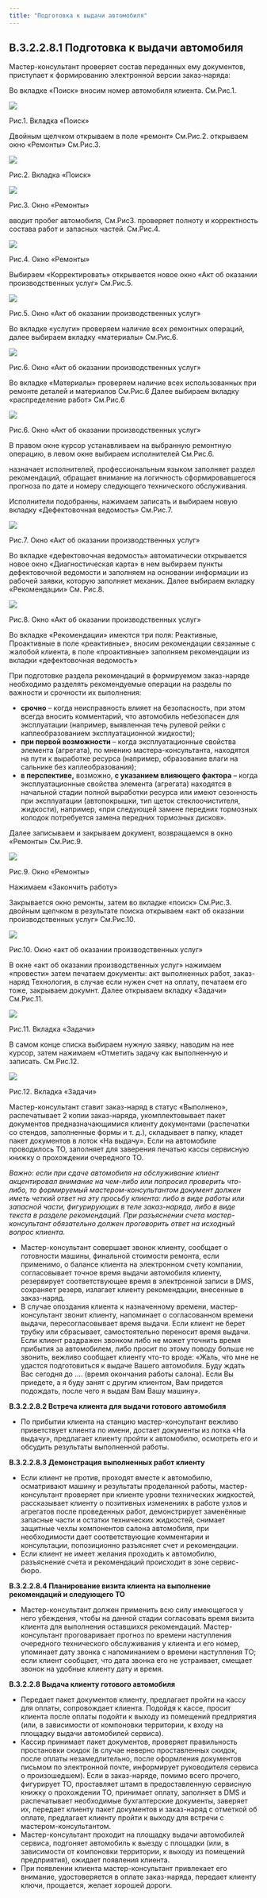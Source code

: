 ```yaml
---
title: "Подготовка к выдачи автомобиля"
---
```


## В.3.2.2.8.1 Подготовка к выдачи автомобиля

Мастер-консультант проверяет состав переданных ему документов, приступает к формированию электронной версии заказ-наряда:

Во вкладке «Поиск» вносим номер автомобиля клиента. См.Рис.1.

![](notesorg/_attach/lu196321zcfrn_tmp_cda035b30a6fec44.png)

Рис.1. Вкладка «Поиск»

Двойным щелчком открываем в поле «ремонт» См.Рис.2. открываем окно «Ремонты» См.Рис.3.

![](notesorg/_attach/lu196321zcfrn_tmp_3fef052d7f6afaa3.png)

Рис.2. Вкладка «Поиск»

![](notesorg/_attach/lu196321zcfrn_tmp_84eea71c586d255c.png)

Рис.3. Окно «Ремонты»

вводит пробег автомобиля, См.Рис3. проверяет полноту и корректность состава работ и запасных частей. См.Рис.4.

![](notesorg/_attach/lu196321zcfrn_tmp_67821ab10cf7af58.png)

Рис.4. Окно «Ремонты»

Выбираем «Корректировать» открывается новое окно «Акт об оказании производственных услуг» См.Рис.5.

![](notesorg/_attach/lu196321zcfrn_tmp_d92610f7f58bde6b.png)

Рис.5. Окно «Акт об оказании производственных услуг»

Во вкладке «услуги» проверяем наличие всех ремонтных операций, далее выбираем вкладку «материалы» См.Рис.6.

![](notesorg/_attach/lu196321zcfrn_tmp_42b94ff035b2e699.png)

Рис.6. Окно «Акт об оказании производственных услуг»

Во вкладке «Материалы» проверяем наличие всех использованных при ремонте деталей и материалов См.Рис.6 Далее выбираем вкладку «распределение работ» См.Рис.6

![](notesorg/_attach/lu196321zcfrn_tmp_391f6becc6176254.png)

Рис.6. Окно «Акт об оказании производственных услуг»

В правом окне курсор устанавливаем на выбранную ремонтную операцию, в левом окне выбираем исполнителей См.Рис.6.

назначает исполнителей, профессиональным языком заполняет раздел рекомендаций, обращает внимание на логичность сформировавшегося прогноза по дате и номеру следующего технического обслуживания.

Исполнители подобранны, нажимаем записать и выбираем новую вкладку «Дефектовочная ведомость» См.Рис.7.

![](notesorg/_attach/lu196321zcfrn_tmp_fe6dd53b7fe29005.png)

Рис.7. Окно «Акт об оказании производственных услуг»

Во вкладке «дефектовочная ведомость» автоматически открывается новое окно «Диагностическая карта» в нем выбираем пункты дефектовочной ведомости и заполняем на основании информации из рабочей заявки, которую заполняет механик. Далее выбираем вкладку «Рекомендации» См. Рис.8.

![](notesorg/_attach/lu196321zcfrn_tmp_34c7bbcc9b6c2dd.png)

Рис.8. Окно «Акт об оказании производственных услуг»

Во вкладке «Рекомендации» имеются три поля: Реактивные, Проактивные в поле «реактивные», вносим рекомендации связанные с жалобой клиента, в поле «проактивные» заполняем рекомендации из вкладки «дефектовочная ведомость»

При подготовке раздела рекомендаций в формируемом заказ-наряде необходимо разделять рекомендуемые операции на разделы по важности и срочности их выполнения:

-   **срочно** – когда неисправность влияет на безопасность, при этом всегда вносить комментарий, что автомобиль небезопасен для эксплуатации (например, выявленная течь рулевой рейки с каплеобразованием эксплуатационной жидкости);   
-   **при первой возможности** – когда эксплуатационные свойства элемента (агрегата), по мнению мастера-консультанта, находятся на пути к выработке ресурса (например, образование влаги на сальнике без каплеобразования);
-   **в перспективе,** возможно, **с указанием влияющего фактора** – когда эксплуатационные свойства элемента (агрегата) находятся в начальной стадии полной выработки ресурса или имеют сезонность при эксплуатации (автопокрышки, тип щеток стеклоочистителя, жидкости), например, «при следующей замене передних тормозных колодок потребуется замена передних тормозных дисков».

Далее записываем и закрываем документ, возвращаемся в окно «Ремонты» См.Рис.9.

![](notesorg/_attach/lu196321zcfrn_tmp_1eb0a5e9bd494c76.png)

Рис.9. Окно «Ремонты»

Нажимаем «Закончить работу»

Закрывается окно ремонты, затем во вкладке «поиск» См.Рис.3. двойным щелчком в результате поиска открываем «акт об оказании производственных услуг» См.Рис.10.

![](notesorg/_attach/lu196321zcfrn_tmp_a3b024870908283f.png)

Рис.10. Окно «акт об оказании производственных услуг»

В окне «акт об оказании производственных услуг» нажимаем «провести» затем печатаем документы: акт выполненных работ, заказ-наряд Технология, в случае если нужен счет на оплату, печатаем его тоже, закрываем докумнт. Далее открываем вкладку «Задачи» См.Рис.11.

![](notesorg/_attach/lu196321zcfrn_tmp_60c7a4c9ba35c4f7.png)

Рис.11. Вкладка «Задачи»

В самом конце списка выбираем нужную заявку, наводим на нее курсор, затем нажимаем «Отметить задачу как выполненную и записать. См.Рис.12.

![](notesorg/_attach/lu196321zcfrn_tmp_2c33e6dbcf270cd2.png)

Рис.12. Вкладка «Задачи»

Мастер-консультант ставит заказ-наряд в статус «Выполнено», распечатывает 2 копии заказ-наряда, укомплектовывает пакет документов предназначающимися клиенту документами (распечатки со стендов, заполненные формы и т. д.), складывает в папку, кладет пакет документов в лоток «На выдачу». Если на автомобиле проводилось ТО, заполняет для заверения печатью кассы сервисную книжку о прохождении очередного ТО.

_Важно: если при сдаче автомобиля на обслуживание клиент акцентировал внимание на чем-либо или попросил проверить что-либо, то формируемый мастером-консультантом документ должен иметь четкий ответ на эту просьбу клиента: либо в виде работы или запасной части, фигурирующих в теле заказ-наряда, либо в виде текста в разделе рекомендаций. При разъяснении счета мастер-консультант обязательно должен проговорить ответ на исходный вопрос клиента._

-   Мастер-консультант совершает звонок клиенту, сообщает о готовности машины, финальной стоимости ремонта, если применимо, о балансе клиента на электронном счету компании, согласовывает точное время выдачи автомобиля клиенту, резервирует соответствующее время в электронной записи в DMS, сохраняет резерв, излагает клиенту рекомендации, внесенные в заказ-наряд. 
-   В случае опоздания клиента к назначенному времени, мастер-консультант звонит клиенту, напоминает о согласованном времени выдачи, пересогласовывает время выдачи. Если клиент не берет трубку или сбрасывает, самостоятельно переносит время выдачи. Если клиент раздражен звонком либо не может уточнить время прибытия за автомобилем, либо просит по этому поводу больше не звонить, вежливо сообщает клиенту что-то вроде: «Жаль, что мне не удастся подготовиться к выдаче Вашего автомобиля. Буду ждать Вас сегодня до …. (время окончания работы салона). Если Вы приедете, а я буду занят с другим клиентом, Вам придется подождать, после чего я выдам Вам Вашу машину».

  
  

**В.3.2.2.8.2 Встреча клиента для выдачи готового автомобиля**

-   По прибытии клиента на станцию мастер-консультант вежливо приветствует клиента по имени, достает документы из лотка «На выдачу», предлагает клиенту пройти к автомобилю, осмотреть его и обсудить результаты выполненной работы.

**В.3.2.2.8.3 Демонстрация выполненных работ клиенту**

-   Если клиент не против, проходят вместе к автомобилю, осматривают машину и результаты проделанной работы, мастер-консультант проверяет при клиенте уровни технических жидкостей, рассказывает клиенту о позитивных изменениях в работе узлов и агрегатов после проведенных работ, демонстрирует заменённые запасные части и остатки технических жидкостей, снимает защитные чехлы компонентов салона автомобиля, при необходимости дает соответствующие комментарии и консультации, попозиционно разъясняет счет и рекомендации.   
-   Если клиент не имеет желания проходить к автомобилю, разъяснение счета и рекомендаций происходит в зоне сервис-бюро.

**В.3.2.2.8.4 Планирование визита клиента на выполнение рекомендаций и следующего ТО**

-   Мастер-консультант должен применить всю силу имеющегося у него убеждения, чтобы на данной стадии согласовать время визита клиента для выполнения оставшихся рекомендаций. Мастер-консультант проговаривает прогноз по времени наступления очередного технического обслуживания у клиента и его номер, упоминает дату звонка с напоминанием о времени наступления ТО; если клиент сообщает, что дата звонка его не устраивает, смещает звонок на удобные клиенту дату и время.

**В.3.2.2.8 Выдача клиенту готового автомобиля**

-   Передает пакет документов клиенту, предлагает пройти на кассу для оплаты, сопровождает клиента. Подойдя к кассе, просит клиента после оплаты подойти к выходу из помещений предприятия (или, в зависимости от компоновки территории, к входу на площадку выдачи автомобилей сервиса).
-   Кассир принимает пакет документов, проверяет правильность простановки скидок (в случае неверно проставленных скидок, после оплаты незамедлительно, после оформления документов письмом по электронной почте, информирует руководителя сервиса о произошедшем). Если в заказ-наряде, помимо всего прочего, фигурирует ТО, проставляет штамп в предоставленную сервисную книжку о прохождении ТО, принимает оплату, заполняет в DMS и распечатывает необходимые бухгалтерские документы, заверяет их, передает клиенту пакет документов и заказ-наряд с отметкой об оплате, предлагает клиенту пройти к выходу для встречи с мастером-консультантом.
-   Мастер-консультант проходит на площадку выдачи автомобилей сервиса, подгоняет автомобиль к выезду с площадки (или, в зависимости от компоновки территории, к выходу из помещений предприятия), ожидает появления клиента.
-   При появлении клиента мастер-консультант привлекает его внимание, удостоверяется в оплате заказ-наряда, передает клиенту ключи, прощается, желает хорошей дороги.